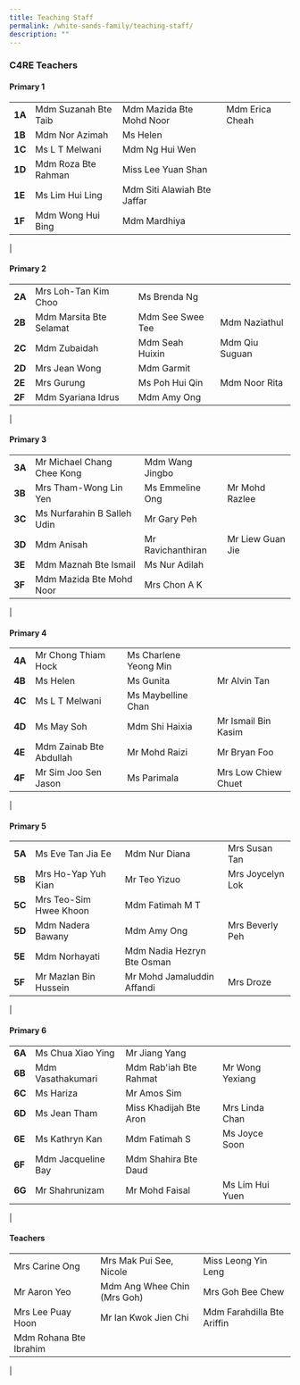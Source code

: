 ```yaml
---
title: Teaching Staff
permalink: /white-sands-family/teaching-staff/
description: ""
---
```

### **C4RE Teachers**
#### **Primary 1**

|  |  |  |  |
|---|---|---|---|
| **1A** | Mdm Suzanah Bte Taib | Mdm Mazida Bte Mohd Noor | Mdm Erica Cheah |
| **1B** | Mdm Nor Azimah | Ms Helen | 
| **1C** | Ms L T Melwani | Mdm Ng Hui Wen |  |
| **1D** | Mdm Roza Bte Rahman | Miss Lee Yuan Shan | 
| **1E** | Ms Lim Hui Ling | Mdm Siti Alawiah Bte Jaffar | 
| **1F** | Mdm Wong Hui Bing | Mdm Mardhiya |  |
|

#### **Primary 2**

|  |  |  |  |
|---|---|---|---|
| **2A** | Mrs Loh-Tan Kim Choo | Ms Brenda Ng |  |
| **2B** | Mdm Marsita Bte Selamat | Mdm See Swee Tee | Mdm Naziathul |
| **2C** | Mdm Zubaidah | Mdm Seah Huixin  | Mdm Qiu Suguan |
| **2D** | Mrs Jean Wong | Mdm Garmit |  |
| **2E** | Mrs Gurung | Ms Poh Hui Qin | Mdm Noor Rita  |
| **2F** | Mdm Syariana Idrus | Mdm Amy Ong |  |
|

#### **Primary 3**

|  |  |  |  |
|---|---|---|---|
| **3A** | Mr Michael Chang Chee Kong | Mdm Wang Jingbo |  |
| **3B** | Mrs Tham-Wong Lin Yen | Ms Emmeline Ong | Mr Mohd Razlee |
| **3C** | Ms Nurfarahin B Salleh Udin | Mr Gary Peh |  |
| **3D** | Mdm Anisah | Mr Ravichanthiran | Mr Liew Guan Jie |
| **3E** | Mdm Maznah Bte Ismail | Ms Nur Adilah |  |
| **3F** | Mdm Mazida Bte Mohd Noor | Mrs Chon A K |  |
|

#### **Primary 4**

|  |  |  |  |
|---|---|---|---|
| **4A** | Mr Chong Thiam Hock | Ms Charlene Yeong Min |  |
| **4B** | Ms Helen  | Ms Gunita | Mr Alvin Tan |
| **4C** | Ms L T Melwani | Ms Maybelline Chan |  |
| **4D** | Ms May Soh | Mdm Shi Haixia | Mr Ismail Bin Kasim |
| **4E** | Mdm Zainab Bte Abdullah | Mr Mohd Raizi | Mr Bryan Foo |
| **4F** | Mr Sim Joo Sen Jason | Ms Parimala | Mrs Low Chiew Chuet |
|

#### **Primary 5**

|  |  |  |  |
|---|---|---|---|
| **5A** | Ms Eve Tan Jia Ee | Mdm Nur Diana | Mrs Susan Tan |
| **5B** | Mrs Ho-Yap Yuh Kian | Mr Teo Yizuo | Mrs Joycelyn Lok |
| **5C** | Mrs Teo-Sim Hwee Khoon | Mdm Fatimah M T |  |
| **5D** | Mdm Nadera Bawany | Mdm Amy Ong | Mrs Beverly Peh |
| **5E** | Mdm Norhayati | Mdm Nadia Hezryn Bte Osman |  |
| **5F** | Mr Mazlan Bin Hussein | Mr Mohd Jamaluddin Affandi | Mrs Droze |
|

#### **Primary 6**

|  |  |  |  |
|---|---|---|---|
| **6A** | Ms Chua Xiao Ying | Mr Jiang Yang |  |
| **6B** | Mdm Vasathakumari | Mdm Rab'iah Bte Rahmat | Mr Wong Yexiang |
| **6C** | Ms Hariza | Mr Amos Sim |  |
| **6D** | Ms Jean Tham | Miss Khadijah Bte Aron | Mrs Linda Chan |
| **6E** | Ms Kathryn Kan | Mdm Fatimah S | Ms Joyce Soon |
| **6F** | Mdm Jacqueline Bay | Mdm Shahira Bte Daud |  |
| **6G** | Mr Shahrunizam | Mr Mohd Faisal |  Ms Lim Hui Yuen |
|

#### **Teachers**

|  |  |  |
|---|---|---|
| Mrs Carine Ong | Mrs Mak Pui See, Nicole | Miss Leong Yin Leng |
| Mr Aaron Yeo | Mdm Ang Whee Chin (Mrs Goh) | Mrs Goh Bee Chew |
| Mrs Lee Puay Hoon | Mr Ian Kwok Jien Chi | Mdm Farahdilla Bte Ariffin |
| Mdm Rohana Bte Ibrahim |   |   |
|
